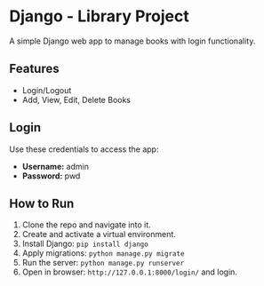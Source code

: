 # Django - Library Project

A simple Django web app to manage books with login functionality.

## Features
- Login/Logout
- Add, View, Edit, Delete Books

## Login
Use these credentials to access the app:

- **Username:** admin  
- **Password:** pwd

## How to Run
1. Clone the repo and navigate into it.
2. Create and activate a virtual environment.
3. Install Django: `pip install django`
4. Apply migrations: `python manage.py migrate`
5. Run the server: `python manage.py runserver`
6. Open in browser: `http://127.0.0.1:8000/login/` and login.
